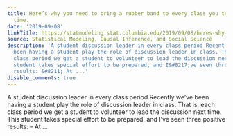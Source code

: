 ```yaml
---
title: Here’s why you need to bring a rubber band to every class you teach, every
  time.
date: '2019-09-08'
linkTitle: https://statmodeling.stat.columbia.edu/2019/09/08/heres-why-you-need-to-bring-a-rubber-band-to-every-class-you-teach-every-time/
source: Statistical Modeling, Causal Inference, and Social Science
description: 'A student discussion leader in every class period Recently we&#8217;ve
  been having a student play the role of discussion leader in class. That is, each
  class period we get a student to volunteer to lead the discussion next time. This
  student takes special effort to be prepared, and I&#8217;ve seen three positive
  results: &#8211; At ...'
disable_comments: true
---
```

A student discussion leader in every class period Recently we&#8217;ve been having a student play the role of discussion leader in class. That is, each class period we get a student to volunteer to lead the discussion next time. This student takes special effort to be prepared, and I&#8217;ve seen three positive results: &#8211; At ...